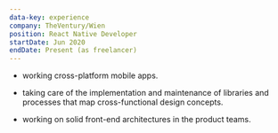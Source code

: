 ```yaml
---
data-key: experience
company: TheVentury/Wien
position: React Native Developer
startDate: Jun 2020
endDate: Present (as freelancer)
---
```


* working cross-platform mobile apps.
  
* taking care of the implementation and maintenance of libraries and processes that map cross-functional design concepts.

* working on solid front-end architectures in the product teams.
